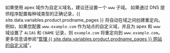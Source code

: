 如果使用 apex 域作为自定义域名，建议还设置一个 `www` 子域。 如果通过 DNS 提供程序配置每种域类型的正确记录，{{ site.data.variables.product.prodname_pages }} 将自动在域之间创建重定向。 例如，如果您配置 `www.example.com` 作为站点的自定义域，并且为 apex 和 `www` 域设置了 `ALIAS` 和 `CNAME` 记录，则 `example.com` 将重定向到 `www.example.com`。 更多信息请参阅“[管理 {{ site.data.variables.product.prodname_pages }} 网站的自定义域](/github/working-with-github-pages/managing-a-custom-domain-for-your-github-pages-site/#configuring-a-subdomain)”。
